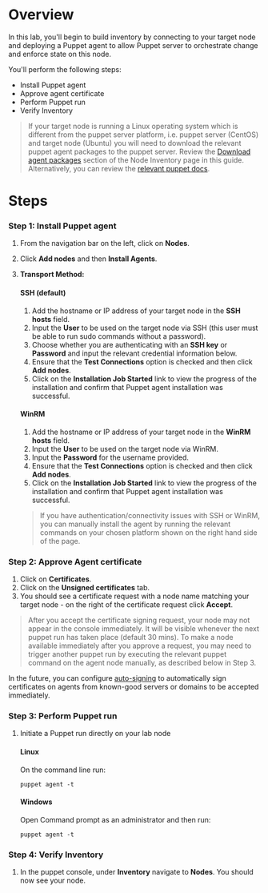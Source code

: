 # Overview

In this lab, you'll begin to build inventory by connecting to your target node and deploying a Puppet agent to allow Puppet server to orchestrate change and enforce state on this node.

You'll perform the following steps:

* Install Puppet agent
* Approve agent certificate
* Perform Puppet run
* Verify Inventory

> If your target node is running a Linux operating system which is different from the puppet server platform, i.e. puppet server (CentOS) and target node (Ubuntu) you will need to download the relevant puppet agent packages to the puppet server. Review the <a href="https://puppet-enterprise-guide.com/theory/node-inventory.html#download-agent-packages" target="_blank">Download agent packages</a> section of the Node Inventory page in this guide. Alternatively, you can review the <a href="https://puppet.com/docs/pe/latest/installing_agents.html" target="_blank">relevant puppet docs</a>.

# Steps

### Step 1: Install Puppet agent

1. From the navigation bar on the left, click on **Nodes**.
2. Click **Add nodes** and then **Install Agents**.
3. **Transport Method:**
   

    #### SSH (default)

    1. Add the hostname or IP address of your target node in the **SSH hosts** field.
    2. Input the **User** to be used on the target node via SSH (this user must be able to run sudo commands without a password).
    3. Choose whether you are authenticating with an **SSH key** or **Password** and input the relevant credential information below.
    4. Ensure that the **Test Connections** option is checked and then click **Add nodes**.
    5. Click on the **Installation Job Started** link to view the progress of the installation and confirm that Puppet agent installation was successful.

    #### WinRM

    1. Add the hostname or IP address of your target node in the **WinRM hosts** field.
    2. Input the **User** to be used on the target node via WinRM.
    3. Input the **Password** for the username provided.
    4. Ensure that the **Test Connections** option is checked and then click **Add nodes**.
    5. Click on the **Installation Job Started** link to view the progress of the installation and confirm that Puppet agent installation was successful.

    
    > If you have authentication/connectivity issues with SSH or WinRM, you can manually install the agent by running the relevant commands on your chosen platform shown on the right hand side of the page.

### Step 2: Approve Agent certificate

1. Click on **Certificates**.
2. Click on the **Unsigned certificates** tab.
3. You should see a certificate request with a node name matching your target node - on the right of the certificate request click **Accept**.

> After you accept the certificate signing request, your node may not appear in the console immediately. It will be visible whenever the next puppet run has taken place (default 30 mins). To make a node available immediately after you approve a request, you may need to trigger another puppet run by executing the relevant puppet command on the agent node manually, as described below in Step 3.


In the future, you can configure <a href="https://puppet.com/docs/puppet/latest/config_file_autosign.html" target="_blank">auto-signing</a> to automatically sign certificates on agents from known-good servers or domains to be accepted immediately.


### Step 3: Perform Puppet run



1. Initiate a Puppet run directly on your lab node

    #### Linux

    On the command line run:

    ```
    puppet agent -t
    ```

    #### Windows

    Open Command prompt as an administrator and then run:

    ```
    puppet agent -t
    ```


### Step 4: Verify Inventory



1. In the puppet console, under **Inventory** navigate to **Nodes**. You should now see your node.